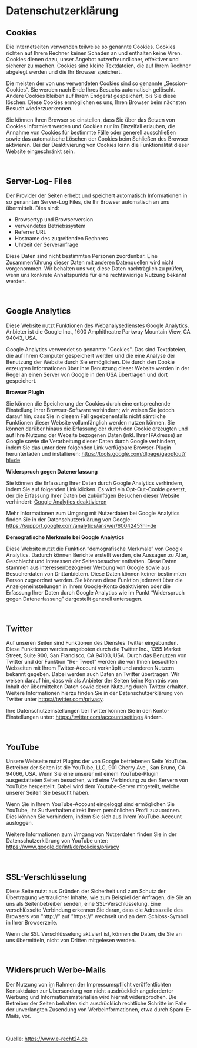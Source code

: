 <h1>Datenschutzerkl&auml;rung</h1> <h2>Cookies</h2> <p>Die Internetseiten verwenden teilweise so
genannte Cookies. Cookies richten auf Ihrem Rechner keinen Schaden an und enthalten keine Viren.
Cookies dienen dazu, unser Angebot nutzerfreundlicher, effektiver und sicherer zu machen. Cookies sind
kleine Textdateien, die auf Ihrem Rechner abgelegt werden und die Ihr Browser speichert.</p> <p>Die
meisten der von uns verwendeten Cookies sind so genannte „Session-Cookies“. Sie werden nach Ende
Ihres Besuchs automatisch gel&ouml;scht. Andere Cookies bleiben auf Ihrem Endger&auml;t gespeichert,
bis Sie diese l&ouml;schen. Diese Cookies erm&ouml;glichen es uns, Ihren Browser beim n&auml;chsten
Besuch wiederzuerkennen.</p> <p>Sie k&ouml;nnen Ihren Browser so einstellen, dass Sie &uuml;ber das
Setzen von Cookies informiert werden und Cookies nur im Einzelfall erlauben, die Annahme von Cookies
f&uuml;r bestimmte F&auml;lle oder generell ausschlie&szlig;en sowie das automatische L&ouml;schen
der Cookies beim Schlie&szlig;en des Browser aktivieren. Bei der Deaktivierung von Cookies kann die
Funktionalit&auml;t dieser Website eingeschr&auml;nkt sein.</p><p>&nbsp;</p> <h2>Server-Log-
Files</h2> <p>Der Provider der Seiten erhebt und speichert automatisch Informationen in so genannten
Server-Log Files, die Ihr Browser automatisch an uns &uuml;bermittelt. Dies sind:</p> <ul> <li>
Browsertyp und Browserversion</li> <li>verwendetes Betriebssystem</li> <li>Referrer URL</li> <li>
Hostname des zugreifenden Rechners</li> <li>Uhrzeit der Serveranfrage</li> </ul> <p>Diese Daten sind
nicht bestimmten Personen zuordenbar. Eine Zusammenf&uuml;hrung dieser Daten mit anderen
Datenquellen wird nicht vorgenommen. Wir behalten uns vor, diese Daten nachtr&auml;glich zu
pr&uuml;fen, wenn uns konkrete Anhaltspunkte f&uuml;r eine rechtswidrige Nutzung bekannt werden.</p>
<p>&nbsp;</p> <h2>Google Analytics</h2> <p>Diese Website nutzt Funktionen des Webanalysedienstes
Google Analytics. Anbieter ist die Google Inc., 1600 Amphitheatre Parkway Mountain View, CA 94043,
USA.</p> <p>Google Analytics verwendet so genannte &quot;Cookies&quot;. Das sind Textdateien, die
auf Ihrem Computer gespeichert werden und die eine Analyse der Benutzung der Website durch Sie
erm&ouml;glichen. Die durch den Cookie erzeugten Informationen &uuml;ber Ihre Benutzung dieser
Website werden in der Regel an einen Server von Google in den USA &uuml;bertragen und dort
gespeichert.</p> <p><strong>Browser Plugin</strong></p> <p>Sie k&ouml;nnen die Speicherung der
Cookies durch eine entsprechende Einstellung Ihrer Browser-Software verhindern; wir weisen Sie jedoch
darauf hin, dass Sie in diesem Fall gegebenenfalls nicht s&auml;mtliche Funktionen dieser Website
vollumf&auml;nglich werden nutzen k&ouml;nnen. Sie k&ouml;nnen dar&uuml;ber hinaus die Erfassung
der durch den Cookie erzeugten und auf Ihre Nutzung der Website bezogenen Daten (inkl. Ihrer IPAdresse)
an Google sowie die Verarbeitung dieser Daten durch Google verhindern, indem Sie das unter
dem folgenden Link verf&uuml;gbare Browser-Plugin herunterladen und installieren: <a
href="https://tools.google.com/dlpage/gaoptout?hl=de">
https://tools.google.com/dlpage/gaoptout?hl=de</a></p> <p><strong>Widerspruch gegen
Datenerfassung</strong></p> <p>Sie k&ouml;nnen die Erfassung Ihrer Daten durch Google Analytics
verhindern, indem Sie auf folgenden Link klicken. Es wird ein Opt-Out-Cookie gesetzt, der die Erfassung
Ihrer Daten bei zuk&uuml;nftigen Besuchen dieser Website verhindert: <a href="javascript:gaOptout();">
Google Analytics deaktivieren</a></p> <p>Mehr Informationen zum Umgang mit Nutzerdaten bei Google
Analytics finden Sie in der Datenschutzerkl&auml;rung von Google: <a
href="https://support.google.com/analytics/answer/6004245?hl=de">
https://support.google.com/analytics/answer/6004245?hl=de</a></p><p><strong>Demografische
Merkmale bei Google Analytics</strong></p> <p>Diese Website nutzt die Funktion &ldquo;demografische
Merkmale&rdquo; von Google Analytics. Dadurch k&ouml;nnen Berichte erstellt werden, die Aussagen zu
Alter, Geschlecht und Interessen der Seitenbesucher enthalten. Diese Daten stammen aus
interessenbezogener Werbung von Google sowie aus Besucherdaten von Drittanbietern. Diese Daten
k&ouml;nnen keiner bestimmten Person zugeordnet werden. Sie k&ouml;nnen diese Funktion jederzeit
&uuml;ber die Anzeigeneinstellungen in Ihrem Google-Konto deaktivieren oder die Erfassung Ihrer Daten
durch Google Analytics wie im Punkt &ldquo;Widerspruch gegen Datenerfassung&rdquo; dargestellt
generell untersagen.</p> <p>&nbsp;</p> <h2>Twitter</h2> <p>Auf unseren Seiten sind Funktionen des
Dienstes Twitter eingebunden. Diese Funktionen werden angeboten durch die Twitter Inc., 1355 Market
Street, Suite 900, San Francisco, CA 94103, USA. Durch das Benutzen von Twitter und der Funktion "Re-
Tweet" werden die von Ihnen besuchten Webseiten mit Ihrem Twitter-Account verkn&uuml;pft und
anderen Nutzern bekannt gegeben. Dabei werden auch Daten an Twitter &uuml;bertragen. Wir weisen
darauf hin, dass wir als Anbieter der Seiten keine Kenntnis vom Inhalt der &uuml;bermittelten Daten sowie
deren Nutzung durch Twitter erhalten. Weitere Informationen hierzu finden Sie in der
Datenschutzerkl&auml;rung von Twitter unter <a href="https://twitter.com/privacy">
https://twitter.com/privacy</a>.</p> <p>Ihre Datenschutzeinstellungen bei Twitter k&ouml;nnen Sie in den
Konto-Einstellungen unter: <a href="https://twitter.com/account/settings">
https://twitter.com/account/settings</a> &auml;ndern.</p><p>&nbsp;</p> <h2>YouTube</h2> <p>Unsere
Webseite nutzt Plugins der von Google betriebenen Seite YouTube. Betreiber der Seiten ist die YouTube,
LLC, 901 Cherry Ave., San Bruno, CA 94066, USA. Wenn Sie eine unserer mit einem YouTube-Plugin
ausgestatteten Seiten besuchen, wird eine Verbindung zu den Servern von YouTube hergestellt. Dabei
wird dem Youtube-Server mitgeteilt, welche unserer Seiten Sie besucht haben.</p> <p>Wenn Sie in
Ihrem YouTube-Account eingeloggt sind erm&ouml;glichen Sie YouTube, Ihr Surfverhalten direkt Ihrem
pers&ouml;nlichen Profil zuzuordnen. Dies k&ouml;nnen Sie verhindern, indem Sie sich aus Ihrem
YouTube-Account ausloggen.</p> <p>Weitere Informationen zum Umgang von Nutzerdaten finden Sie in
der Datenschutzerkl&auml;rung von YouTube unter: <a
href="https://www.google.de/intl/de/policies/privacy">https://www.google.de/intl/de/policies/privacy</a></p>
<p>&nbsp;</p> <h2>SSL-Verschl&uuml;sselung</h2> <p>Diese Seite nutzt aus Gr&uuml;nden der
Sicherheit und zum Schutz der &Uuml;bertragung vertraulicher Inhalte, wie zum Beispiel der Anfragen, die
Sie an uns als Seitenbetreiber senden, eine SSL-Verschl&uuml;sselung. Eine verschl&uuml;sselte
Verbindung erkennen Sie daran, dass die Adresszeile des Browsers von &quot;http://&quot; auf
&quot;https://&quot; wechselt und an dem Schloss-Symbol in Ihrer Browserzeile.</p> <p>Wenn die SSL
Verschl&uuml;sselung aktiviert ist, k&ouml;nnen die Daten, die Sie an uns &uuml;bermitteln, nicht von
Dritten mitgelesen werden.</p><p>&nbsp;</p> <h2>Widerspruch Werbe-Mails</h2> <p>Der Nutzung von
im Rahmen der Impressumspflicht ver&ouml;ffentlichten Kontaktdaten zur &Uuml;bersendung von nicht
ausdr&uuml;cklich angeforderter Werbung und Informationsmaterialien wird hiermit widersprochen. Die
Betreiber der Seiten behalten sich ausdr&uuml;cklich rechtliche Schritte im Falle der unverlangten
Zusendung von Werbeinformationen, etwa durch Spam-E-Mails, vor.</p><p>&nbsp;</p> <p>Quelle: <a
href="https://www.e-recht24.de">https://www.e-recht24.de</a></p>